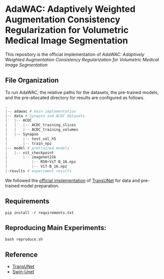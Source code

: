 # AdaWAC: Adaptively Weighted Augmentation Consistency Regularization for Volumetric Medical Image Segmentation
This repository is the official implementation of _AdaWAC: Adaptively Weighted Augmentation Consistency Regularization for Volumetric Medical Image Segmentation_


## File Organization
To run AdaWAC, the relative paths for the datasets, the pre-trained models, and the pre-allocated directory for results are configured as follows.

```python
.
|-- adawac # main implementation 
|-- data # Synapse and ACDC datasets
|   |-- ACDC
|   |   |-- ACDC_training_slices
|   |   |-- ACDC_training_volumes
|   |-- Synapse
|       |-- test_vol_h5
|       |-- train_npz
|-- model # pretrained models
|   |-- vit_checkpoint
|       |-- imagenet21k
|           |-- R50+ViT-B_16.npz
|           |-- ViT-B_16.npz
|-results # experiment results
```

We followed the [official implementation](https://github.com/Beckschen/TransUNet) of [TransUNet](https://arxiv.org/abs/2102.04306) for data and pre-trained model preparation.


## Requirements
```
pip install -r requirements.txt
```


## Reproducing Main Experiments:
```python
bash reproduce.sh
```


## Reference
* [TransUNet](https://github.com/Beckschen/TransUNet)
* [Swin-Unet](https://github.com/HuCaoFighting/Swin-Unet)